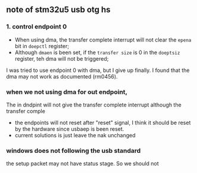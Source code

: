 ## note of stm32u5 usb otg hs

### 1. control endpoint 0 

- When using dma, the transfer complete interrupt will not clear the `epena` bit in `doepctl` register;
- Although `dmaen` is been set, if the `transfer size` is 0 in the `doeptsiz` register, teh dma will not be triggered;


I was tried to use endpoint 0 with dma, but I give up finally. 
I found that the dma may not work as documented (rm0456).


### when we not using dma for out endpoint,

The in dndpint will not give the transfer complete interrupt although the transfer comple


* the endpoints will not reset after "reset" signal, I think it should be reset by the hardware since usbaep is been reset.
* current solutions is just leave the nak unchanged

### windows does not following the usb standard

the setup packet may not have status stage. So we should not 